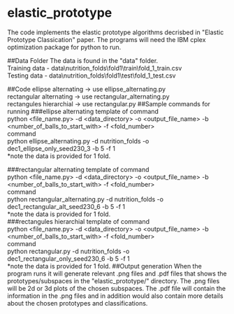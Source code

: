 # elastic_prototype

The code implements the elastic prototype algorithms decrisbed in "Elastic Prototype Classication" paper. The programs will need the IBM cplex optimization package for python to run. 

##Data Folder
The data is found in the "data" folder.  
Training data - data\nutrition_folds\fold1\train\fold_1_train.csv  
Testing data  - data\nutrition_folds\fold1\test\fold_1_test.csv

##Code
ellipse alternating -> use ellipse_alternating.py  
rectangular alternating -> use rectangular_alternating.py  
rectangules hierarchial -> use rectangular.py
##Sample commands for running 
###ellipse alternating
template of command  
python \<file_name.py\> -d \<data_directory\> -o \<output_file_name\> -b \<number_of_balls_to_start_with\> -f \<fold_number\>  
command  
python ellipse_alternating.py -d nutrition_folds -o dec1_ellipse_only_seed230_3 -b 5 -f 1  
*note the data is provided for 1 fold.

###rectangular alternating
template of command  
python \<file_name.py\> -d \<data_directory\> -o \<output_file_name\> -b \<number_of_balls_to_start_with\> -f \<fold_number\>  
command  
python rectangular_alternating.py -d nutrition_folds -o dec1_rectangular_alt_seed230_6 -b 5 -f 1  
*note the data is provided for 1 fold.  
###rectangules hierarchial 
template of command  
python \<file_name.py\> -d \<data_directory\> -o \<output_file_name\> -b \<number_of_balls_to_start_with\> -f \<fold_number\>  
command  
python rectangular.py -d nutrition_folds -o dec1_rectangular_only_seed230_6 -b 5 -f 1  
*note the data is provided for 1 fold.
##Output generation
When the program runs it will generate relevant .png files and .pdf files that shows the prototypes/subspaces in the "elastic_prototype/" directory. The .png files will be 2d or 3d plots of the chosen subspaces. The .pdf file will contain the information in the .png files and in addition would also contain more details about the chosen prototypes and classifications.

